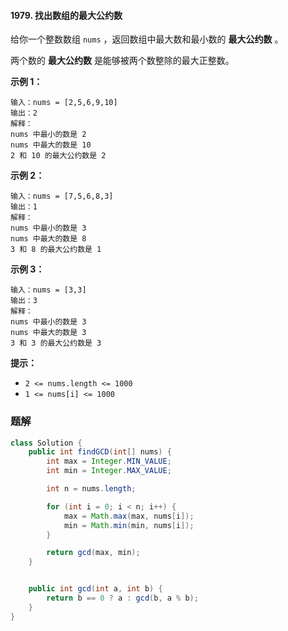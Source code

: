 #### 1979. 找出数组的最大公约数

给你一个整数数组 `nums` ，返回数组中最大数和最小数的 **最大公约数** 。

两个数的 **最大公约数** 是能够被两个数整除的最大正整数。

**示例 1：**

```shell
输入：nums = [2,5,6,9,10]
输出：2
解释：
nums 中最小的数是 2
nums 中最大的数是 10
2 和 10 的最大公约数是 2
```

**示例 2：**

```shell
输入：nums = [7,5,6,8,3]
输出：1
解释：
nums 中最小的数是 3
nums 中最大的数是 8
3 和 8 的最大公约数是 1
```

**示例 3：**

```shell
输入：nums = [3,3]
输出：3
解释：
nums 中最小的数是 3
nums 中最大的数是 3
3 和 3 的最大公约数是 3
```

**提示：**

- `2 <= nums.length <= 1000`
- `1 <= nums[i] <= 1000`

### 题解

```java
class Solution {
    public int findGCD(int[] nums) {
        int max = Integer.MIN_VALUE;
        int min = Integer.MAX_VALUE;

        int n = nums.length;

        for (int i = 0; i < n; i++) {
            max = Math.max(max, nums[i]);
            min = Math.min(min, nums[i]);
        }

        return gcd(max, min);
    }


    public int gcd(int a, int b) {
        return b == 0 ? a : gcd(b, a % b);
    }
}
```

